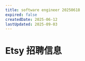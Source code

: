 ```yaml
---
title: software engineer 20250618
expired: false
createdDate: 2025-06-12
lastUpdated: 2025-09-03
---
```


# Etsy 招聘信息

<JobPostingTable job-posting-json-path="etsy/data/software-engineer-20250618-2" />
